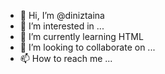 - 👋 Hi, I’m @diniztaina
- 👀 I’m interested in ...
- 🌱 I’m currently learning HTML 
- 💞️ I’m looking to collaborate on ...
- 📫 How to reach me ...

<!---
diniztaina/diniztaina is a ✨ special ✨ repository because its `README.md` (this file) appears on your GitHub profile.
You can click the Preview link to take a look at your changes.
--->
